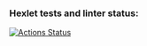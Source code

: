 ### Hexlet tests and linter status:
[![Actions Status](https://github.com/watafakers/python-project-49/actions/workflows/hexlet-check.yml/badge.svg)](https://github.com/watafakers/python-project-49/actions)